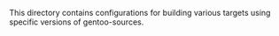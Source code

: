 This directory contains configurations for building various targets
using specific versions of gentoo-sources.
